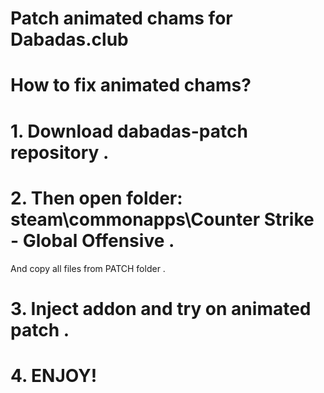 # Patch animated chams for Dabadas.club

# How to fix animated chams?
# 1. Download dabadas-patch repository .
# 2. Then open folder: steam\commonapps\Counter Strike - Global Offensive .
And copy all files from PATCH folder .
# 3. Inject addon and try on animated patch .
# 4. ENJOY!


